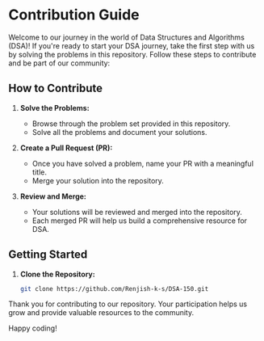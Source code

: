 # Contribution Guide

Welcome to our journey in the world of Data Structures and Algorithms (DSA)! If you're ready to start your DSA journey, take the first step with us by solving the problems in this repository. Follow these steps to contribute and be part of our community:

## How to Contribute

1. **Solve the Problems:**
   - Browse through the problem set provided in this repository.
   - Solve all the problems and document your solutions.

2. **Create a Pull Request (PR):**
   - Once you have solved a problem, name your PR with a meaningful title.
   - Merge your solution into the repository.

3. **Review and Merge:**
   - Your solutions will be reviewed and merged into the repository.
   - Each merged PR will help us build a comprehensive resource for DSA.

## Getting Started

1. **Clone the Repository:**
   ```bash
   git clone https://github.com/Renjish-k-s/DSA-150.git
   ```
Thank you for contributing to our repository. Your participation helps us grow and provide valuable resources to the community.

Happy coding!
